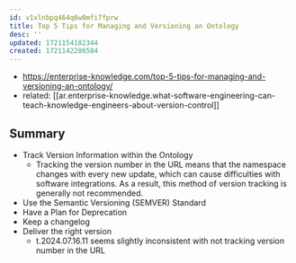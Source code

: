 ```yaml
---
id: v1xlnbpq464q6w0mfi7fprw
title: Top 5 Tips for Managing and Versioning an Ontology
desc: ''
updated: 1721154182344
created: 1721142286584
---
```


- https://enterprise-knowledge.com/top-5-tips-for-managing-and-versioning-an-ontology/
- related: [[ar.enterprise-knowledge.what-software-engineering-can-teach-knowledge-engineers-about-version-control]]

## Summary

- Track Version Information within the Ontology
  - Tracking the version number in the URL means that the namespace changes with every new update, which can cause difficulties with software integrations. As a result, this method of version tracking is generally not recommended.
- Use the Semantic Versioning (SEMVER) Standard
- Have a Plan for Deprecation
- Keep a changelog
- Deliver the right version
  - t.2024.07.16.11 seems slightly inconsistent with not tracking version number in the URL 